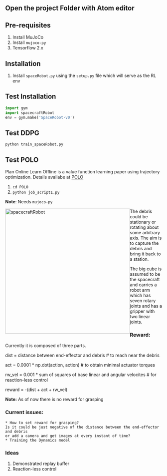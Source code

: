 ## Open the project Folder with Atom editor

## Pre-requisites
1. Install MuJoCo
2. Install ```mujoco-py```
3. Tensorflow 2.x

## Installation
<link rel="stylesheet" type="text/css" href="style.css">

1. Install ```spaceRobot.py``` using the ```setup.py```  file which will serve as the RL env

## Test Installation

``` python
import gym
import spacecraftRobot
env = gym.make('SpaceRobot-v0')
```
## Test DDPG
```python train_spaceRobot.py```
<!-- ![spacecraftRobot](free_floating_spacecraft.png?raw=true) -->

## Test POLO
Plan Online Learn Offline is a value function learning paper using trajectory optimization.
Details availabe at [POLO](https://sites.google.com/view/polo-mpc#h.p_tuHcQ8dmvkmr)
1. ```cd POLO```
2. ```python job_script1.py```

**Note**: Needs ```mujoco-py```


<img style="float: left;" title="Free Floating Spacecraft with Robot Arm" src="free_floating_spacecraft.png" alt="spacecraftRobot" width="400" height="400"/>



   The debris could be stationary or rotating about some arbitrary axis. The aim is to capture the debris and bring it back to a station.

   The big cube is assumed to be the spacecraft and carries a robot arm which has seven rotary joints and has a gripper with two linear joints.

### Reward:
Currently it is composed of three parts.

dist = distance between end-effector and debris  # to reach near the debris

act = 0.0001 * np.dot(action, action) # to obtain minimal actuator torques

rw_vel = 0.001 * sum of squares of base linear and angular velocites # for reaction-less control

reward = -(dist + act + rw_vel)

**Note:** As of now there is no reward for grasping
### Current issues:

    * How to set reward for grasping?
    Is it could be just negative of the distance between the end-effector and debris
    or add a camera and get images at every instant of time?
    * Training the Dynamics model


### Ideas
1. Demonstrated replay buffer
2. Reaction-less control
